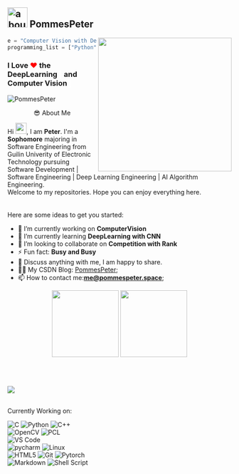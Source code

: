  
 ## <img width="45" alt="about" src="https://raw.github.com/elizarov/elizarov/master/about.png"> PommesPeter
 
 <img align="right" width="300" src="https://i.imgur.com/ugWb6BU.gif" />
 
 ```python
e = "Computer Vision with DeepLearning"
programming_list = ["Python", "Java", "Kotlin" , "PyTorch", "Vue"]
 ```
 
 ### I Love <span style="color:red">❤</span> the DeepLearning<span style="color:white">🧠</span> and Computer Vision<span style="color:white">👀</span>
![PommesPeter](https://visitor-badge.glitch.me/badge?page_id=PommesPeter.PommesPeter)

<div align="center">
😎 About Me
</div>

Hi <img src="https://media.giphy.com/media/hvRJCLFzcasrR4ia7z/giphy.gif" width="25px">, I am **Peter**. I'm a **Sophomore** majoring in Software Engineering from Guilin Univerity of Electronic Technology pursuing Software Development | Software Engineering | Deep Learning Engineering | AI Algorithm Engineering.<br>Welcome to my repositories. Hope you can enjoy everything here.</br><br></br>
Here are some ideas to get you started:

- 🔭 I’m currently working on **ComputerVision**
- 🌱 I’m currently learning **DeepLearning with CNN**
- 👯 I’m looking to collaborate on **Competition with Rank**
- ⚡ Fun fact: **Busy and Busy**
- 💬 Discuss anything with me, I am happy to share.
- ✍🏻 My CSDN Blog: [PommesPeter](https://blog.csdn.net/weixin_45709330?spm=1000.2115.3001.5343);
- 📫 How to contact me:**me@pommespeter.space**;
<div style="text-align: center;">
<b>
    <image src="https://github-readme-stats.vercel.app/api?username=pommespeter&show_icons=true&theme=tokyonight" height=150>
    </image>
    <image src="https://github-readme-stats.vercel.app/api/top-langs/?username=pommespeter&layout=compact&theme=tokyonight&hide=html" height=150></image>
</b>
 </div>

<br></br>

<image src="https://github-profile-trophy.vercel.app/?username=pommespeter&theme=dracula&column=8"/>
<br></br>

Currently Working on:
<!-- <p align="center"><image src="imgs/python.png"/></p> -->
![C](https://img.shields.io/badge/C-%23A8B9CC.svg?&style=for-the-badge&logo=c&logoColor=black) ![Python](https://img.shields.io/badge/python-%23007ACC.svg?&style=for-the-badge&logo=python&logoColor=white) ![C++](https://img.shields.io/badge/c++-%23007ACC.svg?&style=for-the-badge&logo=c%2b%2b&logoColor=white)     
![OpenCV](https://img.shields.io/badge/OpenCV%20-%233776AB.svg?&style=for-the-badge&logo=opencv&logoColor=white) ![PCL](https://img.shields.io/badge/PCL%20-%233776AB.svg?&style=for-the-badge&logo=&logoColor=white)  
![VS Code](https://img.shields.io/badge/Visual%20Studio%20Code-%2300599C.svg?&style=for-the-badge&logo=visual-studio-code&logoColor=white)  
![pycharm](https://img.shields.io/badge/pycharm%20-%213982B6.svg?&style=for-the-badge&logo=pycharm&logoColor=white) ![Linux](https://img.shields.io/badge/Arch%20Linux-%213982B6.svg?&style=for-the-badge&logo=arch-linux&logoColor=white)  
![HTML5](https://img.shields.io/badge/html5%20-%23E34F26.svg?&style=for-the-badge&logo=html5&logoColor=white) ![Git](https://img.shields.io/badge/git-%23f05032.svg?&style=for-the-badge&logo=git&logoColor=white) ![Pytorch](https://img.shields.io/badge/pytorch-%23EE4C2C.svg?&style=for-the-badge&logo=pytorch&logoColor=white)  
![Markdown](https://img.shields.io/badge/markdown-%23000000.svg?&style=for-the-badge&logo=markdown&logoColor=white) ![Shell Script](https://img.shields.io/badge/shell_script%20-%23121011.svg?&style=for-the-badge&logo=gnu-bash&logoColor=white)

<!--![Docker](https://img.shields.io/badge/Docker-%232496ED.svg?&style=for-the-badge&logo=docker&logoColor=white) -->
<!-- <b>
<image src="imgs/python.png"></image>
</b>
<b>
<image src="imgs/c++.png" width=175></image>
</b> -->

